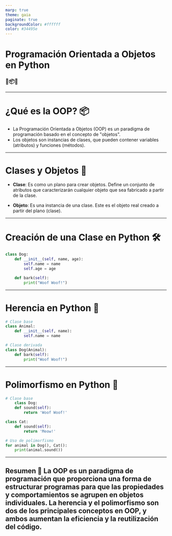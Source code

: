 ```yaml
---
marp: true
theme: gaia
paginate: true
backgroundColor: #ffffff
color: #34495e
---
```


# Programación Orientada a Objetos en Python
### 🐍📦🔑

---

# ¿Qué es la OOP? 📦

- La Programación Orientada a Objetos (OOP) es un paradigma de programación basado en el concepto de "objetos".
- Los objetos son instancias de clases, que pueden contener variables (atributos) y funciones (métodos).

---

# Clases y Objetos 🔑

- **Clase**: Es como un plano para crear objetos. Define un conjunto de atributos que caracterizarán cualquier objeto que sea fabricado a partir de la clase.

- **Objeto**: Es una instancia de una clase. Este es el objeto real creado a partir del plano (clase).

---

# Creación de una Clase en Python 🛠

```python
class Dog:
    def __init__(self, name, age):
        self.name = name
        self.age = age

    def bark(self):
        print("Woof Woof!")
```
---
# Herencia en Python 🐶
```python
# Clase base
class Animal:
    def __init__(self, name):
        self.name = name

# Clase derivada
class Dog(Animal):
    def bark(self):
        print("Woof Woof!")
```
---
# Polimorfismo en Python 🐶
```python
# Clase base
    class Dog:
    def sound(self):
        return 'Woof Woof!'

class Cat:
    def sound(self):
        return 'Meow!'

# Uso de polimorfismo
for animal in Dog(), Cat():
    print(animal.sound())
```
---
Resumen 📝
La OOP es un paradigma de programación que proporciona una forma de estructurar programas para que las propiedades y comportamientos se agrupen en objetos individuales.
La herencia y el polimorfismo son dos de los principales conceptos en OOP, y ambos aumentan la eficiencia y la reutilización del código.
---